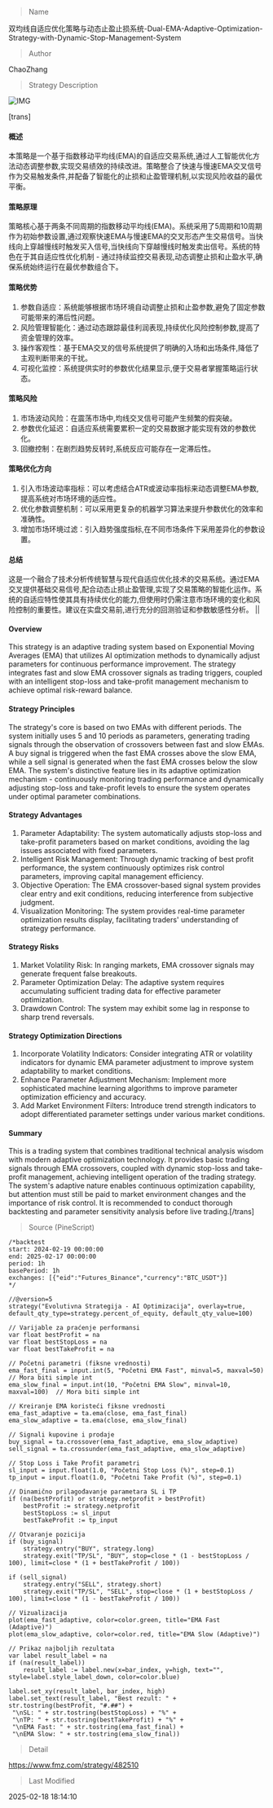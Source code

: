 
> Name

双均线自适应优化策略与动态止盈止损系统-Dual-EMA-Adaptive-Optimization-Strategy-with-Dynamic-Stop-Management-System

> Author

ChaoZhang

> Strategy Description

![IMG](https://www.fmz.com/upload/asset/ea52ee30631a73cc70.png)

[trans]
#### 概述
本策略是一个基于指数移动平均线(EMA)的自适应交易系统,通过人工智能优化方法动态调整参数,实现交易绩效的持续改进。策略整合了快速与慢速EMA交叉信号作为交易触发条件,并配备了智能化的止损和止盈管理机制,以实现风险收益的最优平衡。

#### 策略原理
策略核心基于两条不同周期的指数移动平均线(EMA)。系统采用了5周期和10周期作为初始参数设置,通过观察快速EMA与慢速EMA的交叉形态产生交易信号。当快线向上穿越慢线时触发买入信号,当快线向下穿越慢线时触发卖出信号。系统的特色在于其自适应性优化机制 - 通过持续监控交易表现,动态调整止损和止盈水平,确保系统始终运行在最优参数组合下。

#### 策略优势
1. 参数自适应：系统能够根据市场环境自动调整止损和止盈参数,避免了固定参数可能带来的滞后性问题。
2. 风险管理智能化：通过动态跟踪最佳利润表现,持续优化风险控制参数,提高了资金管理的效率。
3. 操作客观性：基于EMA交叉的信号系统提供了明确的入场和出场条件,降低了主观判断带来的干扰。
4. 可视化监控：系统提供实时的参数优化结果显示,便于交易者掌握策略运行状态。

#### 策略风险
1. 市场波动风险：在震荡市场中,均线交叉信号可能产生频繁的假突破。
2. 参数优化延迟：自适应系统需要累积一定的交易数据才能实现有效的参数优化。
3. 回撤控制：在剧烈趋势反转时,系统反应可能存在一定滞后性。

#### 策略优化方向
1. 引入市场波动率指标：可以考虑结合ATR或波动率指标来动态调整EMA参数,提高系统对市场环境的适应性。
2. 优化参数调整机制：可以采用更复杂的机器学习算法来提升参数优化的效率和准确性。
3. 增加市场环境过滤：引入趋势强度指标,在不同市场条件下采用差异化的参数设置。

#### 总结
这是一个融合了技术分析传统智慧与现代自适应优化技术的交易系统。通过EMA交叉提供基础交易信号,配合动态止损止盈管理,实现了交易策略的智能化运作。系统的自适应特性使其具有持续优化的能力,但使用时仍需注意市场环境的变化和风险控制的重要性。建议在实盘交易前,进行充分的回测验证和参数敏感性分析。 ||

#### Overview
This strategy is an adaptive trading system based on Exponential Moving Averages (EMA) that utilizes AI optimization methods to dynamically adjust parameters for continuous performance improvement. The strategy integrates fast and slow EMA crossover signals as trading triggers, coupled with an intelligent stop-loss and take-profit management mechanism to achieve optimal risk-reward balance.

#### Strategy Principles
The strategy's core is based on two EMAs with different periods. The system initially uses 5 and 10 periods as parameters, generating trading signals through the observation of crossovers between fast and slow EMAs. A buy signal is triggered when the fast EMA crosses above the slow EMA, while a sell signal is generated when the fast EMA crosses below the slow EMA. The system's distinctive feature lies in its adaptive optimization mechanism - continuously monitoring trading performance and dynamically adjusting stop-loss and take-profit levels to ensure the system operates under optimal parameter combinations.

#### Strategy Advantages
1. Parameter Adaptability: The system automatically adjusts stop-loss and take-profit parameters based on market conditions, avoiding the lag issues associated with fixed parameters.
2. Intelligent Risk Management: Through dynamic tracking of best profit performance, the system continuously optimizes risk control parameters, improving capital management efficiency.
3. Objective Operation: The EMA crossover-based signal system provides clear entry and exit conditions, reducing interference from subjective judgment.
4. Visualization Monitoring: The system provides real-time parameter optimization results display, facilitating traders' understanding of strategy performance.

#### Strategy Risks
1. Market Volatility Risk: In ranging markets, EMA crossover signals may generate frequent false breakouts.
2. Parameter Optimization Delay: The adaptive system requires accumulating sufficient trading data for effective parameter optimization.
3. Drawdown Control: The system may exhibit some lag in response to sharp trend reversals.

#### Strategy Optimization Directions
1. Incorporate Volatility Indicators: Consider integrating ATR or volatility indicators for dynamic EMA parameter adjustment to improve system adaptability to market conditions.
2. Enhance Parameter Adjustment Mechanism: Implement more sophisticated machine learning algorithms to improve parameter optimization efficiency and accuracy.
3. Add Market Environment Filters: Introduce trend strength indicators to adopt differentiated parameter settings under various market conditions.

#### Summary
This is a trading system that combines traditional technical analysis wisdom with modern adaptive optimization technology. It provides basic trading signals through EMA crossovers, coupled with dynamic stop-loss and take-profit management, achieving intelligent operation of the trading strategy. The system's adaptive nature enables continuous optimization capability, but attention must still be paid to market environment changes and the importance of risk control. It is recommended to conduct thorough backtesting and parameter sensitivity analysis before live trading.[/trans]



> Source (PineScript)

``` pinescript
/*backtest
start: 2024-02-19 00:00:00
end: 2025-02-17 00:00:00
period: 1h
basePeriod: 1h
exchanges: [{"eid":"Futures_Binance","currency":"BTC_USDT"}]
*/

//@version=5
strategy("Evolutivna Strategija - AI Optimizacija", overlay=true, default_qty_type=strategy.percent_of_equity, default_qty_value=100)

// Varijable za praćenje performansi
var float bestProfit = na
var float bestStopLoss = na
var float bestTakeProfit = na

// Početni parametri (fiksne vrednosti)
ema_fast_final = input.int(5, "Početni EMA Fast", minval=5, maxval=50)  // Mora biti simple int
ema_slow_final = input.int(10, "Početni EMA Slow", minval=10, maxval=100)  // Mora biti simple int

// Kreiranje EMA koristeći fiksne vrednosti
ema_fast_adaptive = ta.ema(close, ema_fast_final)
ema_slow_adaptive = ta.ema(close, ema_slow_final)

// Signali kupovine i prodaje
buy_signal = ta.crossover(ema_fast_adaptive, ema_slow_adaptive)
sell_signal = ta.crossunder(ema_fast_adaptive, ema_slow_adaptive)

// Stop Loss i Take Profit parametri
sl_input = input.float(1.0, "Početni Stop Loss (%)", step=0.1)
tp_input = input.float(1.0, "Početni Take Profit (%)", step=0.1)

// Dinamično prilagođavanje parametara SL i TP
if (na(bestProfit) or strategy.netprofit > bestProfit)
    bestProfit := strategy.netprofit
    bestStopLoss := sl_input
    bestTakeProfit := tp_input

// Otvaranje pozicija
if (buy_signal)
    strategy.entry("BUY", strategy.long)
    strategy.exit("TP/SL", "BUY", stop=close * (1 - bestStopLoss / 100), limit=close * (1 + bestTakeProfit / 100))

if (sell_signal)
    strategy.entry("SELL", strategy.short)
    strategy.exit("TP/SL", "SELL", stop=close * (1 + bestStopLoss / 100), limit=close * (1 - bestTakeProfit / 100))

// Vizualizacija
plot(ema_fast_adaptive, color=color.green, title="EMA Fast (Adaptive)")
plot(ema_slow_adaptive, color=color.red, title="EMA Slow (Adaptive)")

// Prikaz najboljih rezultata
var label result_label = na
if (na(result_label))
    result_label := label.new(x=bar_index, y=high, text="", style=label.style_label_down, color=color.blue)

label.set_xy(result_label, bar_index, high)
label.set_text(result_label, "Best rezult: " + str.tostring(bestProfit, "#.##") +
 "\nSL: " + str.tostring(bestStopLoss) + "%" +
 "\nTP: " + str.tostring(bestTakeProfit) + "%" +
 "\nEMA Fast: " + str.tostring(ema_fast_final) +
 "\nEMA Slow: " + str.tostring(ema_slow_final))

```

> Detail

https://www.fmz.com/strategy/482510

> Last Modified

2025-02-18 18:14:10

